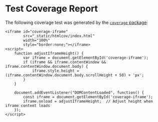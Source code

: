 # Test Coverage Report

The following coverage test was generated by the [`coverage` package](https://coverage.readthedocs.io/en/7.6.7/other.html):

```{raw} html
<iframe id="coverage-iframe"
        src="_static/htmlcov/index.html"
		width="100%"
		style="border:none;"></iframe>
<script>
    function adjustIframeHeight() {
        var iframe = document.getElementById('coverage-iframe');
        if (iframe && iframe.contentWindow && iframe.contentWindow.document.body) {
            iframe.style.height = (iframe.contentWindow.document.body.scrollHeight + 50) + 'px';
        }
    }

    document.addEventListener("DOMContentLoaded", function() {
        const iframe = document.getElementById('coverage-iframe');
        iframe.onload = adjustIframeHeight;  // Adjust height when iframe content loads
    });
</script>
```
